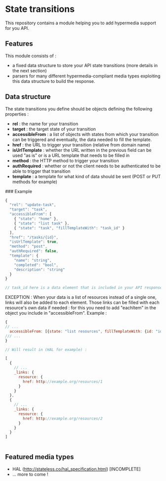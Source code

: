 # State transitions

This repository contains a module helping you to add hypermedia support for you API. 

## Features 

This module consists of : 
- a fixed data structure to store your API state transitions (more details in the next section)
- parsers for many different hypermedia-compliant media types exploiting this data structure to build the response. 

## Data structure 

The state transitions you define should be objects defining the following properties : 
- **rel** : the name for your transition 
- **target** : the target state of your transition
- **accessibleFrom** : a list of objects with states from which your transition can be triggered and eventually, the data needed to fill the template.
- **href** : the URL to trigger your transition (relative from domain name)
- **isUrlTemplate** : whether the URL written in the previous field can be used "as is" or is a URL template that needs to be filled in 
- **method** : the HTTP method to trigger your transition
- **authRequired** : whether or not the client needs to be authenticated to be able to trigger that transition
- **template** : a template for what kind of data should be sent (POST or PUT methods for example) 

### Example 

```javascript
{
  "rel": "update-task",
  "target": "task",
  "accessibleFrom": [
    { "state": "home" }, 
    { "state": "list task" },
    { "state": "task", "fillTemplateWith": "task_id" }
  ],
  "href": "/tasks/{id}",
  "isUrlTemplate": true,
  "method": "post",
  "authRequired": false,
  "template": {
    "name": "string",
    "completed": "bool",
    "description": "string"
  }
}

// task_id here is a data element that is included in your API response when displaying a task resource
```

EXCEPTION : When your data is a list of resources instead of a single one, links will also be added to each element. 
Those links can be filled with each resource's own data if needed : for this you need to add "eachItem" in the object you include in "accessibleFrom". Example : 

```javascript
{
// ...
  accessibleFrom: [{state: "list resources", fillTemplateWith: {id: "id"}, eachItem: true}]
/// ...
}

// Will result in (HAL for example) : 

[
  { 
    // ...
    _links: {
      resource: {
        href: http://example.org/resources/1
      }
    }
  },
  { 
    // ...
    _links: {
      resource: {
        href: http://example.org/resources/2
      }
    }
  }
]
  
```

## Featured media types

- HAL (<http://stateless.co/hal_specification.html>) [INCOMPLETE]
- ... more to come ! 

